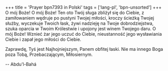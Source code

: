 +++
title = 'Prayer bpn7393 in Polski'
tags = ['lang-pl', 'bpn-unsorted']
+++
O mój Boże! O mój Boże! Ten oto Twój sługa zbliżył się do Ciebie, z zamiłowaniem wędruje po pustyni Twojej miłości, kroczy ścieżką Twojej służby, wyczekuje Twoich łask, żywi nadzieję na Twoje dobrodziejstwa, szuka oparcia w Twoim Królestwie i upojony jest winem Twojego daru. O mój Boże! Wznieć żar jego uczuć do Ciebie, nieustanność jego wysławiania Ciebie i zapał jego miłości do Ciebie.
    
Zaprawdę, Tyś jest Najhojniejszym, Panem obfitej łaski. Nie ma innego Boga poza Tobą, Przebaczającym, Miłosiernym.

-- Abdu'l-Bahá
